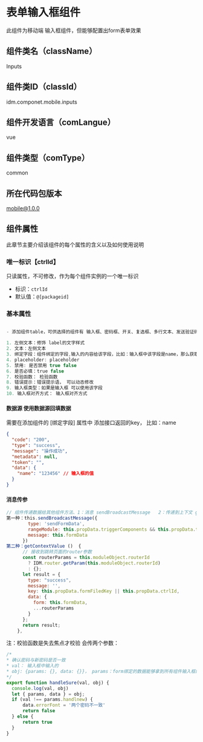 # 表单输入框组件
此组件为移动端 输入框组件，但能够配置出form表单效果
## 组件类名（className）
Inputs
## 组件类ID（classId）
idm.componet.mobile.inputs
## 组件开发语言（comLangue）
vue
## 组件类型（comType）
common
## 所在代码包版本
mobile@1.0.0
## 组件属性
此章节主要介绍该组件的每个属性的含义以及如何使用说明
### 唯一标识【ctrlId】
只读属性，不可修改，作为每个组件实例的一个唯一标识
- 标识：`ctrlId`
- 默认值：`@[packageid]`
### 基本属性

```js

- 添加组件table，可供选择的组件有 输入框、密码框、开关、复选框、多行文本、发送验证码

1. 左侧文本：修饰 label的文字样式
2. 文本：左侧文本
3. 绑定字段：组件绑定的字段,输入的内容给该字段，比如：输入框中该字段是name，那么获取到数据就是 name:xxx
4. placeholder: placeholder
5. 禁用: 是否禁用 true false
6. 是否必填：true false
7. 校验函数： 检验函数
8. 错误提示：错误提示语， 可以动态修改
9. 输入框类型：如果是输入框 可以使用该字段  
10. 输入框对齐方式： 输入框对齐方式

```


#### 数据源  使用数据源回填数据
需要在添加组件的 [绑定字段] 属性中 添加接口返回的key， 比如：name 
```json
{
  "code": "200",
  "type": "success",
  "message": "操作成功",
  "metadata": null,
  "token": "",
  "data": {
    "name": "123456" // 输入框的值
  }
}

```

#### 消息传参
```js
// 组件传递数据给其他组件方法、1：消息 sendBroadcastMessage   2：传递到上下文 getContextValue
第一种：this.sendBroadcastMessage({
        type: 'sendFormData',
        rangeModule: this.propData.triggerComponents && this.propData.triggerComponents.map(el => el.moduleId),
        message: this.formData
      })
第二种：getContextValue ()  {
      // 接收到跳转页面的router参数
      const routerParams = this.moduleObject.routerId
        ? IDM.router.getParam(this.moduleObject.routerId)
        : {};
      let result = {
        type: "success",
        message: '',
        key: this.propData.formFiledKey || this.propData.ctrlId,
        data: {
          form: this.formData,
          ...routerParams
        }
      };
      return result;
    },
```




注：校验函数是失去焦点才校验 会传两个参数： 

```js
/*
* 确认密码与新密码是否一致
* val： 输入框中输入的
* obj: {params: {}, data: {}}， params：form绑定的数据能够拿到所有组件输入框的内容  obj: 当前组件绑定的数据， 可以data.errorFont='' 修改错误提示语
*/
export function handleSure(val, obj) {
  console.log(val, obj)
  let { params, data } = obj;
  if (val !== params.handlnew) {
      data.errorFont = '两个密码不一致'
      return false
  } else {
      return true
  }
}
```

